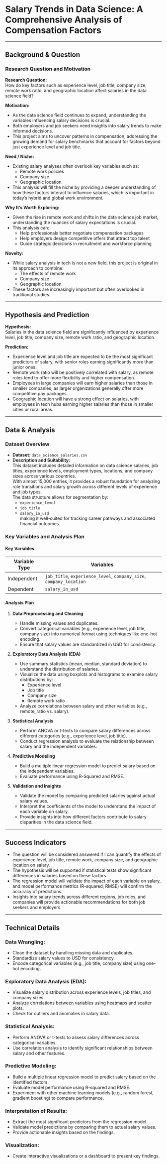# **Salary Trends in Data Science: A Comprehensive Analysis of Compensation Factors**
---
## Background & Question

### Research Question and Motivation

**Research Question:**  
How do key factors such as experience level, job title, company size, remote work ratio, and geographic location affect salaries in the data science field?

**Motivation:**
- As the data science field continues to expand, understanding the variables influencing salary decisions is crucial.
- Both employers and job seekers need insights into salary trends to make informed decisions.
- This project aims to uncover patterns in compensation, addressing the growing demand for salary benchmarks that account for factors beyond just experience level and job title.

**Need / Niche:**
- Existing salary analyses often overlook key variables such as:
  - Remote work policies  
  - Company size  
  - Geographic location  
- This analysis will fill the niche by providing a deeper understanding of how these factors interact to influence salaries, which is important in today’s hybrid and global work environment.

**Why It’s Worth Exploring:**
- Given the rise in remote work and shifts in the data science job market, understanding the nuances of salary expectations is crucial.
- This analysis can:
  - Help professionals better negotiate compensation packages  
  - Help employers design competitive offers that attract top talent  
  - Guide strategic decisions in recruitment and workforce planning  

**Novelty:**
- While salary analysis in tech is not a new field, this project is original in its approach to combine:
  - The effects of remote work  
  - Company size  
  - Geographic location  
- These factors are increasingly important but often overlooked in traditional studies.

---
## Hypothesis and Prediction

**Hypothesis:**  
Salaries in the data science field are significantly influenced by experience level, job title, company size, remote work ratio, and geographic location.

**Prediction:**
- Experience level and job title are expected to be the most significant predictors of salary, with senior roles earning significantly more than junior ones.
- Remote work ratio will be positively correlated with salary, as remote roles tend to offer more flexibility and higher compensation.
- Employees in large companies will earn higher salaries than those in smaller companies, as larger organizations generally offer more competitive pay packages.
- Geographic location will have a strong effect on salaries, with employees in tech hubs earning higher salaries than those in smaller cities or rural areas.

---

## Data & Analysis

### Dataset Overview

- **Dataset:** `data_science_salaries.csv`  
- **Description and Suitability:**  
  This dataset includes detailed information on data science salaries, job titles, experience levels, employment types, locations, and company sizes across various countries.  
  With almost 15,000 entries, it provides a robust foundation for analyzing role transitions and salary growth across different levels of experience and job types.  
  The data structure allows for segmentation by:
  - `experience_level`
  - `job_title`
  - `salary_in_usd`  
  making it well-suited for tracking career pathways and associated financial outcomes.

### Key Variables and Analysis Plan

#### Key Variables

| Variable Type       | Variables                                                                 |
|---------------------|---------------------------------------------------------------------------|
| Independent         | `job_title`, `experience_level`, `company_size`, `company_location`       |
| Dependent           | `salary_in_usd`                                                           |

#### Analysis Plan

1. **Data Preprocessing and Cleaning**
   - Handle missing values and duplicates.
   - Convert categorical variables (e.g., experience level, job title, company size) into numerical format using techniques like one-hot encoding.
   - Ensure that salary values are standardized in USD for consistency.

2. **Exploratory Data Analysis (EDA)**
   - Use summary statistics (mean, median, standard deviation) to understand the distribution of salaries.
   - Visualize the data using boxplots and histograms to examine salary distributions by:
     - Experience level  
     - Job title  
     - Company size  
     - Remote work ratio  
   - Analyze correlations between salary and other variables (e.g., remote_ratio vs. salary).

3. **Statistical Analysis**
   - Perform ANOVA or t-tests to compare salary differences across different categories (e.g., experience level, job title).
   - Conduct regression analysis to evaluate the relationship between salary and the independent variables.

4. **Predictive Modeling**
   - Build a multiple linear regression model to predict salary based on the independent variables.
   - Evaluate performance using R-Squared and RMSE.

5. **Validation and Insights**
   - Validate the model by comparing predicted salaries against actual salary values.
   - Interpret the coefficients of the model to understand the impact of each variable on salary.
   - Provide insights into how different factors contribute to salary disparities in the data science field.

---

## Success Indicators

- The question will be considered answered if I can quantify the effects of experience level, job title, remote work, company size, and geographic location on salary.
- The hypothesis will be supported if statistical tests show significant differences in salaries based on these factors.
- The regression model will validate the impact of each variable on salary, and model performance metrics (R-squared, RMSE) will confirm the accuracy of predictions.
- Insights into salary trends across different regions, job roles, and companies will provide actionable recommendations for both job seekers and employers.

---
## Technical Details
### Data Wrangling:
- Clean the dataset by handling missing data and duplicates.
- Standardize salary values to USD for consistency.
- Encode categorical variables (e.g., job title, company size) using one-hot encoding.

### Exploratory Data Analysis (EDA):
- Visualize salary distribution across experience levels, job titles, and company sizes.
- Analyze correlations between variables using heatmaps and scatter plots.
- Check for outliers and anomalies in salary data.

### Statistical Analysis:
- Perform ANOVA or t-tests to assess salary differences across categorical variables.
- Use correlation analysis to identify significant relationships between salary and other features.

### Predictive Modeling:
- Build a multiple linear regression model to predict salary based on the identified factors.
- Evaluate model performance using R-squared and RMSE.
- Experiment with other machine learning models (e.g., random forest, gradient boosting) to compare performance.

### Interpretation of Results:
- Extract the most significant predictors from the regression model.
- Validate model predictions by comparing them to actual salary values.
- Provide actionable insights based on the findings.

### Visualization:
- Create interactive visualizations or a dashboard to present key findings.
